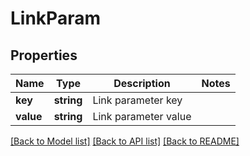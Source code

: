 # LinkParam

## Properties
Name | Type | Description | Notes
------------ | ------------- | ------------- | -------------
**key** | **string** | Link parameter key | 
**value** | **string** | Link parameter value | 

[[Back to Model list]](../../README.md#documentation-for-models) [[Back to API list]](../../README.md#documentation-for-api-endpoints) [[Back to README]](../../README.md)

